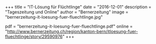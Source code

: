 +++
title = "IT-Lösung für Flüchtlinge"
date = "2016-12-01"
description = "Tageszeitung und Online"
author = "Bernerzeitung"
image = "bernerzeitung-it-loesung-fuer-fluechtlinge.jpg"

pdf = "bernerzeitung-it-loesung-fuer-fluechtlinge.pdf"
online = "http://www.bernerzeitung.ch/region/kanton-bern/itloesung-fuer-fluechtlinge/story/29590976"
+++

